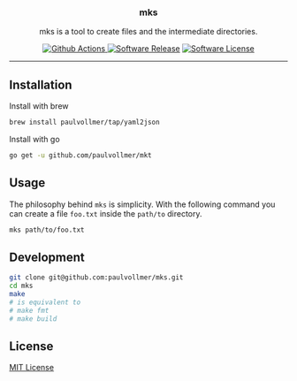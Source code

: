 <p align="center">
  <h3 align="center">mks</h3>
  <p align="center">mks is a tool to create files and the intermediate directories.</p>
  <p align="center">
    <a href="https://github.com/paulvollmer/mks/actions"><img alt="Github Actions" src="https://github.com/paulvollmer/mks/workflows/CI/badge.svg?style=flat-square"> </a>
    <a href="https://github.com/paulvollmer/mks/releases"><img alt="Software Release" src="https://img.shields.io/github/v/release/paulvollmer/mks.svg?include_prereleases&style=flat-square&color=blue"></a>
    <a href="/LICENSE"><img alt="Software License" src="https://img.shields.io/badge/license-MIT-blue.svg?style=flat-square"></a>
  </p>
</p>

---

## Installation

Install with brew

```sh
brew install paulvollmer/tap/yaml2json
```

Install with go

```sh
go get -u github.com/paulvollmer/mkt
```

## Usage

The philosophy behind `mks` is simplicity. With the following command you can create a file `foo.txt` inside the `path/to` directory.

```sh
mks path/to/foo.txt
```

## Development

```sh
git clone git@github.com:paulvollmer/mks.git
cd mks
make
# is equivalent to
# make fmt
# make build
```

## License

[MIT License](LICENSE)
